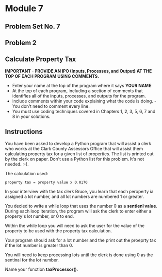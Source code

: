 # Module 7
## Problem Set No. 7
## Problem 2

## Calculate Property Tax

**IMPORTANT - PROVIDE AN IPO (Inputs, Processes, and Output) AT THE TOP OF EACH PROGRAM USING COMMENTS.**

- Enter your name at the top of the program where it says **YOUR NAME**
- At the top of each program, including a section of comments that identifies all of the inputs, processes, and outputs for the program.
- Include comments within your code explaining what the code is doing. - You don't need to comment every line.
- You must use coding techniques covered in Chapters 1, 2, 3, 5, 6, 7 and 8 in your solutions.

## Instructions

You have been asked to develop a Python program that will assist a clerk who works at the Clark County Assessors Office that will assist them calculating property tax for a given list of properties. The list is printed out by the clerk on paper. Don't use a Python list for this problem. It's not needed. :-).

The calculation used:

```text
property tax = property value x 0.0170
```

In your interview with the tax clerk Bruce, you learn that each peroperty ia assigned a lot number, and all lot numbers are numbered 1 or greater.

You decied to write a while loop that uses the number 0 as a **sentienl value**. During each loop iteration, the program will ask the clerk to enter either a property's lot number, or 0 to end.

Within the while loop you will need to ask the user for the value of the property to be used with the property tax calculation.

Your program should ask for a lot number and the print out the proeprty tax if the lot number is greater than 0.

You will need to keep processing lots until the clerk is done using 0 as the sentinal for the lot number.

Name your function **taxProcessor()**.
